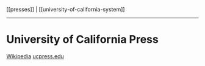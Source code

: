 [[presses]] | [[university-of-california-system]]
***
# University of California Press
[Wikipedia](https://en.wikipedia.org/wiki/University_of_California_Press)
[ucpress.edu](https://www.ucpress.edu/)